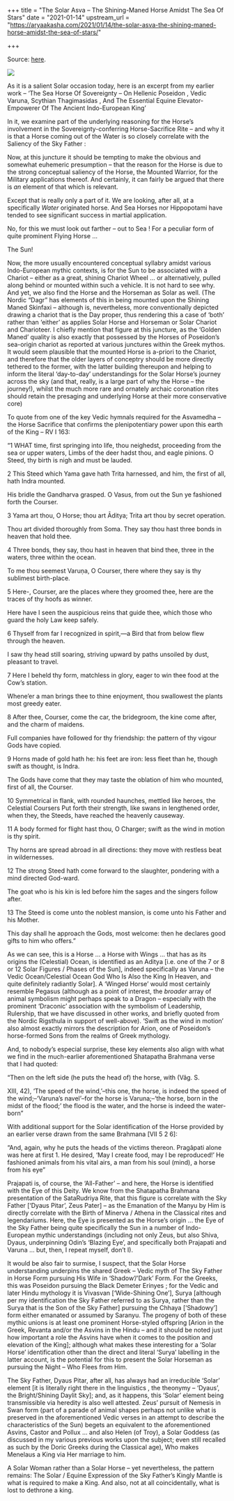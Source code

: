 +++
title = "The Solar Asva – The Shining-Maned Horse Amidst The Sea Of Stars"
date = "2021-01-14"
upstream_url = "https://aryaakasha.com/2021/01/14/the-solar-asva-the-shining-maned-horse-amidst-the-sea-of-stars/"

+++

Source: [here](https://aryaakasha.com/2021/01/14/the-solar-asva-the-shining-maned-horse-amidst-the-sea-of-stars/).

![](https://aryaakasha.files.wordpress.com/2020/12/2.jpg?w=820)

As it is a salient Solar occasion today, here is an excerpt from my earlier work – ‘The Sea Horse Of Sovereignty – On Hellenic Poseidon , Vedic Varuna, Scythian Thagimasidas , And The Essential Equine Elevator-Empowerer Of The Ancient Indo-European King’

In it, we examine part of the underlying reasoning for the Horse’s involvement in the Sovereignty-conferring Horse-Sacrifice Rite – and why it is that a Horse coming out of the Water is so closely correlate with the Saliency of the Sky Father :

Now, at this juncture it should be tempting to make the obvious and somewhat euhemeric presumption – that the reason for the Horse is due to the strong conceptual saliency of the Horse, the Mounted Warrior, for the Military applications thereof. And certainly, it can fairly be argued that there is *an* element of that which is relevant.

Except that is really only a part of it. We are looking, after all, at a specifically *Water* originated horse. And Sea Horses nor Hippopotami have tended to see significant success in martial application.

No, for this we must look out farther – out to Sea ! For a peculiar form of quite prominent Flying Horse …

The Sun!

Now, the more usually encountered conceptual syllabry amidst various Indo-European mythic contexts, is for the Sun to be associated with a Chariot – either as a great, shining Chariot Wheel … or alternatively, pulled along behind or mounted within such a vehicle. It is not hard to see why. And yet, we also find the Horse and the Horseman as Solar as well. (The Nordic “Dagr” has elements of this in being mounted upon the Shining Maned Skinfaxi – although is, nevertheless, more conventionally depicted drawing a chariot that is the Day proper, thus rendering this a case of ‘both’ rather than ‘either’ as applies Solar Horse and Horseman or Solar Chariot and Charioteer. I chiefly mention that figure at this juncture, as the ‘Golden Maned’ quality is also exactly that possessed by the Horses of Poseidon’s sea-origin chariot as reported at various junctures within the Greek mythos. It would seem plausible that the mounted Horse is a-priori to the Chariot, and therefore that the older layers of conceptry should be more directly tethered to the former, with the latter building thereupon and helping to inform the literal ‘day-to-day’ understandings for the Solar Horse’s journey across the sky (and that, really, is a large part of why the Horse – the journey!), whilst the much more rare and ornately archaic coronation rites should retain the presaging and underlying Horse at their more conservative core)

To quote from one of the key Vedic hymnals required for the Asvamedha – the Horse Sacrifice that confirms the plenipotentiary power upon this earth of the King – RV I 163:

“1 WHAT time, first springing into life, thou neighedst, proceeding from the sea or upper waters, Limbs of the deer hadst thou, and eagle pinions. O Steed, thy birth is nigh and must be lauded.

2 This Steed which Yama gave hath Trita harnessed, and him, the first of all, hath Indra mounted.

His bridle the Gandharva grasped. O Vasus, from out the Sun ye fashioned forth the Courser.

3 Yama art thou, O Horse; thou art Āditya; Trita art thou by secret operation.

Thou art divided thoroughly from Soma. They say thou hast three bonds in heaven that hold thee.

4 Three bonds, they say, thou hast in heaven that bind thee, three in the waters, three within the ocean.

To me thou seemest Varuṇa, O Courser, there where they say is thy sublimest birth-place.

5 Here-, Courser, are the places where they groomed thee, here are the traces of thy hoofs as winner.

Here have I seen the auspicious reins that guide thee, which those who guard the holy Law keep safely.

6 Thyself from far I recognized in spirit,—a Bird that from below flew through the heaven.

I saw thy head still soaring, striving upward by paths unsoiled by dust, pleasant to travel.

7 Here I beheld thy form, matchless in glory, eager to win thee food at the Cow’s station.

Whene’er a man brings thee to thine enjoyment, thou swallowest the plants most greedy eater.

8 After thee, Courser, come the car, the bridegroom, the kine come after, and the charm of maidens.

Full companies have followed for thy friendship: the pattern of thy vigour Gods have copied.

9 Horns made of gold hath he: his feet are iron: less fleet than he, though swift as thought, is Indra.

The Gods have come that they may taste the oblation of him who mounted, first of all, the Courser.

10 Symmetrical in flank, with rounded haunches, mettled like heroes, the Celestial Coursers Put forth their strength, like swans in lengthened order, when they, the Steeds, have reached the heavenly causeway.

11 A body formed for flight hast thou, O Charger; swift as the wind in motion is thy spirit.

Thy horns are spread abroad in all directions: they move with restless beat in wildernesses.

12 The strong Steed hath come forward to the slaughter, pondering with a mind directed God-ward.

The goat who is his kin is led before him the sages and the singers follow after.

13 The Steed is come unto the noblest mansion, is come unto his Father and his Mother.

This day shall he approach the Gods, most welcome: then he declares good gifts to him who offers.”

As we can see, this is a Horse … a Horse with Wings … that has as its origins the (Celestial) Ocean, is identified as an Aditya \[i.e. one of the 7 or 8 or 12 Solar Figures / Phases of the Sun\], indeed specifically as Varuna – the Vedic Ocean/Celestial Ocean God Who Is Also the King In Heaven, and quite definitely radiantly Solar\]. A ‘Winged Horse’ would most certainly resemble Pegasus (although as a point of interest, the *broader* array of animal symbolism might perhaps speak to a Dragon – especially with the prominent ‘Draconic’ association with the symbolism of Leadership, Rulership, that we have discussed in other works, and briefly quoted from the Nordic Rigsthula in support of well-above). ‘Swift as the wind in motion’ also almost exactly mirrors the description for Arion, one of Poseidon’s horse-formed Sons from the realms of Greek mythology.

And, to nobody’s especial surprise, these key elements also align with what we find in the much-earlier aforementioned Shatapatha Brahmana verse that I had quoted:

“Then on the left side (he puts the head of) the horse, with (Vâg. S.

XIII, 42), ‘The speed of the wind,’–this one, the horse, is indeed the speed of the wind;–‘Varuna’s navel’–for the horse is Varuna;–‘the horse, born in the midst of the flood;’ the flood is the water, and the horse is indeed the water-born”

With additional support for the Solar identification of the Horse provided by an earlier verse drawn from the same Brahmana \[VII 5 2 6\]:

“And, again, why he puts the heads of the victims thereon. Pragâpati alone was here at first 1. He desired, ‘May I create food, may I be reproduced!’ He fashioned animals from his vital airs, a man from his soul (mind), a horse from his eye”

Prajapati is, of course, the ‘All-Father’ – and here, the Horse is identified with the Eye of this Deity. We know from the Shatapatha Brahmana presentation of the SataRudriya Rite, that this figure is correlate with the Sky Father \[‘Dyaus Pitar’, Zeus Pater\] – as the Emanation of the Manyu by Him is directly correlate with the Birth of Minerva / Athena in the Classical rites and legendariums. Here, the Eye is presented as the Horse’s origin … the Eye of the Sky Father being quite specifically the Sun in a number of Indo-European mythic understandings (including not only Zeus, but also Shiva, Dyaus, underpinning Odin’s ‘Blazing Eye’, and specifically both Prajapati and Varuna … but, then, I repeat myself, don’t I).

It would be also fair to surmise, I suspect, that the Solar Horse understanding underpins the shared Greek – Vedic myth of The Sky Father in Horse Form pursuing His Wife in ‘Shadow’/’Dark’ Form. For the Greeks, this was Poseidon pursuing the Black Demeter Erinyes ; for the Vedic and later Hindu mythology it is Vivasvan \[‘Wide-Shining One’\], Surya \[although per my identification the Sky Father referred to as Surya, rather than the Surya that is the Son of the Sky Father\] pursuing the Chhaya \[‘Shadowy’\] form either emanated or assumed by Saranyu. The progeny of both of these mythic unions is at least one prominent Horse-styled offspring \[Arion in the Greek, Revanta and/or the Asvins in the Hindu – and it should be noted just how important a role the Asvins have when it comes to the position and elevation of the King\]; although what makes these interesting for a ‘Solar Horse’ identification other than the direct and literal ‘Surya’ labelling in the latter account, is the potential for this to present the Solar Horseman as pursuing the Night – Who Flees from Him.

The Sky Father, Dyaus Pitar, after all, has always had an irreducible ‘Solar’ element \[it is literally right there in the linguistics , the theonymy – ‘Dyaus’, the Bright/Shining Daylit Sky\]; and, as it happens, this ‘Solar’ element being transmissible via heredity is also well attested. Zeus’ pursuit of Nemesis in Swan form (part of a parade of animal shapes perhaps not unlike what is preserved in the aforementioned Vedic verses in an attempt to describe the characteristics of the Sun) begets an equivalent to the aforementioned Asvins, Castor and Pollux … and also Helen (of Troy), a Solar Goddess (as discussed in my various previous works upon the subject; even still recalled as such by the Doric Greeks during the Classical age), Who makes Menelaus a King via Her marriage to him.

A Solar Woman rather than a Solar Horse – yet nevertheless, the pattern remains: The Solar / Equine Expression of the Sky Father’s Kingly Mantle is what is required to make a King. And also, not at all coincidentally, what is lost to dethrone a king.